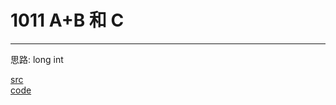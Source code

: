 # 1011 A+B 和 C

---

思路:
long int

[src](https://pintia.cn/problem-sets/994805260223102976/problems/994805312417021952) <br>
[code](code/1011.c) <br>

